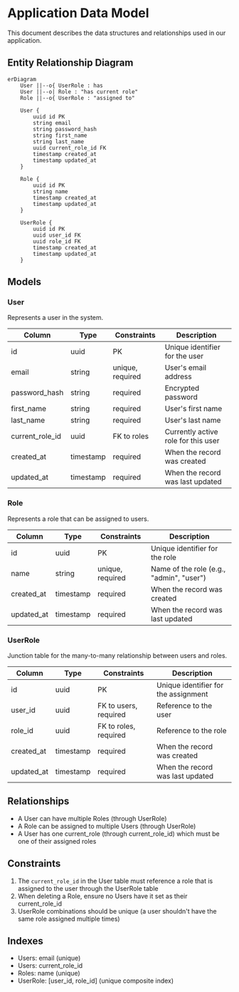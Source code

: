# Application Data Model

This document describes the data structures and relationships used in our application.

## Entity Relationship Diagram

```mermaid
erDiagram
    User ||--o{ UserRole : has
    User ||--o| Role : "has current role"
    Role ||--o{ UserRole : "assigned to"

    User {
        uuid id PK
        string email
        string password_hash
        string first_name
        string last_name
        uuid current_role_id FK
        timestamp created_at
        timestamp updated_at
    }

    Role {
        uuid id PK
        string name
        timestamp created_at
        timestamp updated_at
    }

    UserRole {
        uuid id PK
        uuid user_id FK
        uuid role_id FK
        timestamp created_at
        timestamp updated_at
    }
```

## Models

### User

Represents a user in the system.

| Column          | Type      | Constraints      | Description                         |
| --------------- | --------- | ---------------- | ----------------------------------- |
| id              | uuid      | PK               | Unique identifier for the user      |
| email           | string    | unique, required | User's email address                |
| password_hash   | string    | required         | Encrypted password                  |
| first_name      | string    | required         | User's first name                   |
| last_name       | string    | required         | User's last name                    |
| current_role_id | uuid      | FK to roles      | Currently active role for this user |
| created_at      | timestamp | required         | When the record was created         |
| updated_at      | timestamp | required         | When the record was last updated    |

### Role

Represents a role that can be assigned to users.

| Column     | Type      | Constraints      | Description                              |
| ---------- | --------- | ---------------- | ---------------------------------------- |
| id         | uuid      | PK               | Unique identifier for the role           |
| name       | string    | unique, required | Name of the role (e.g., "admin", "user") |
| created_at | timestamp | required         | When the record was created              |
| updated_at | timestamp | required         | When the record was last updated         |

### UserRole

Junction table for the many-to-many relationship between users and roles.

| Column     | Type      | Constraints           | Description                          |
| ---------- | --------- | --------------------- | ------------------------------------ |
| id         | uuid      | PK                    | Unique identifier for the assignment |
| user_id    | uuid      | FK to users, required | Reference to the user                |
| role_id    | uuid      | FK to roles, required | Reference to the role                |
| created_at | timestamp | required              | When the record was created          |
| updated_at | timestamp | required              | When the record was last updated     |

## Relationships

- A User can have multiple Roles (through UserRole)
- A Role can be assigned to multiple Users (through UserRole)
- A User has one current_role (through current_role_id) which must be one of their assigned roles

## Constraints

1. The `current_role_id` in the User table must reference a role that is assigned to the user through the UserRole table
2. When deleting a Role, ensure no Users have it set as their current_role_id
3. UserRole combinations should be unique (a user shouldn't have the same role assigned multiple times)

## Indexes

- Users: email (unique)
- Users: current_role_id
- Roles: name (unique)
- UserRole: [user_id, role_id] (unique composite index)
